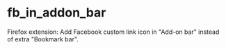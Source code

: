 # fb_in_addon_bar
Firefox extension: Add Facebook custom link icon in "Add-on bar" instead of extra "Bookmark bar". 
